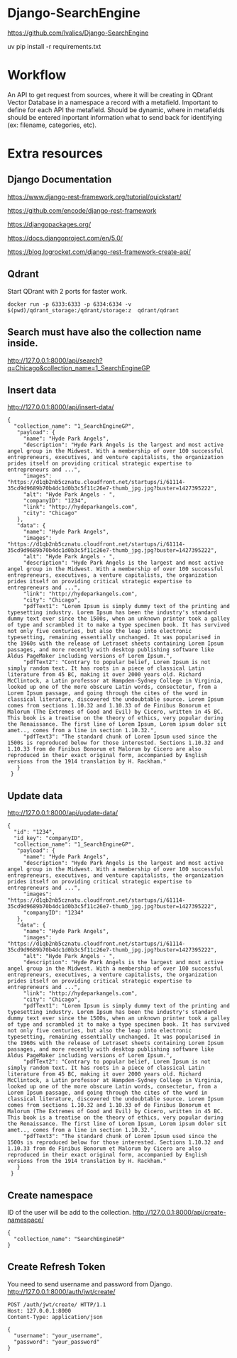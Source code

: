 # Django-SearchEngine
https://github.com/lvalics/Django-SearchEngine

uv pip install -r requirements.txt


# Workflow

An API to get request from sources, where it will be creating in QDrant Vector Database in a namespace a record with a metafield. Important to define for each API the metafield. Should be dynamic, where in metafields should be entered inportant information what to send back for identifying (ex: filename, categories, etc).

# Extra resources

## Django Documentation
https://www.django-rest-framework.org/tutorial/quickstart/

https://github.com/encode/django-rest-framework

https://djangopackages.org/

https://docs.djangoproject.com/en/5.0/

https://blog.logrocket.com/django-rest-framework-create-api/

## Qdrant
Start QDrant with 2 ports for faster work.

```
docker run -p 6333:6333 -p 6334:6334 -v $(pwd)/qdrant_storage:/qdrant/storage:z  qdrant/qdrant
```

## Search must have also the collection name inside.

http://127.0.0.1:8000/api/search?q=Chicago&collection_name=1_SearchEngineGP

## Insert data

http://127.0.0.1:8000/api/insert-data/

```
{
  "collection_name": "1_SearchEngineGP",
   "payload": {
	 "name": "Hyde Park Angels",
     "description": "Hyde Park Angels is the largest and most active angel group in the Midwest. With a membership of over 100 successful entrepreneurs, executives, and venture capitalists, the organization prides itself on providing critical strategic expertise to entrepreneurs and ...",
	 "images": "https://d1qb2nb5cznatu.cloudfront.net/startups/i/61114-35cd9d9689b70b4dc1d0b3c5f11c26e7-thumb_jpg.jpg?buster=1427395222",
     "alt": "Hyde Park Angels - ",
     "companyID": "1234",
	 "link": "http://hydeparkangels.com",
     "city": "Chicago"
   },
   "data": {
     "name": "Hyde Park Angels",
     "images": "https://d1qb2nb5cznatu.cloudfront.net/startups/i/61114-35cd9d9689b70b4dc1d0b3c5f11c26e7-thumb_jpg.jpg?buster=1427395222",
     "alt": "Hyde Park Angels - ",
     "description": "Hyde Park Angels is the largest and most active angel group in the Midwest. With a membership of over 100 successful entrepreneurs, executives, a venture capitalists, the organization prides itself on providing critical strategic expertise to entrepreneurs and ...",
     "link": "http://hydeparkangels.com",
     "city": "Chicago",
	 "pdfText1": "Lorem Ipsum is simply dummy text of the printing and typesetting industry. Lorem Ipsum has been the industry's standard dummy text ever since the 1500s, when an unknown printer took a galley of type and scrambled it to make a type specimen book. It has survived not only five centuries, but also the leap into electronic typesetting, remaining essentially unchanged. It was popularised in the 1960s with the release of Letraset sheets containing Lorem Ipsum passages, and more recently with desktop publishing software like Aldus PageMaker including versions of Lorem Ipsum.",
	 "pdfText2": "Contrary to popular belief, Lorem Ipsum is not simply random text. It has roots in a piece of classical Latin literature from 45 BC, making it over 2000 years old. Richard McClintock, a Latin professor at Hampden-Sydney College in Virginia, looked up one of the more obscure Latin words, consectetur, from a Lorem Ipsum passage, and going through the cites of the word in classical literature, discovered the undoubtable source. Lorem Ipsum comes from sections 1.10.32 and 1.10.33 of de Finibus Bonorum et Malorum (The Extremes of Good and Evil) by Cicero, written in 45 BC. This book is a treatise on the theory of ethics, very popular during the Renaissance. The first line of Lorem Ipsum, Lorem ipsum dolor sit amet.., comes from a line in section 1.10.32.",
	 "pdfText3": "The standard chunk of Lorem Ipsum used since the 1500s is reproduced below for those interested. Sections 1.10.32 and 1.10.33 from de Finibus Bonorum et Malorum by Cicero are also reproduced in their exact original form, accompanied by English versions from the 1914 translation by H. Rackham."
   }
 }
```

## Update data

http://127.0.0.1:8000/api/update-data/

```
{
  "id": "1234",
  "id_key": "companyID",
  "collection_name": "1_SearchEngineGP",
   "payload": {
	 "name": "Hyde Park Angels",
     "description": "Hyde Park Angels is the largest and most active angel group in the Midwest. With a membership of over 100 successful entrepreneurs, executives, and venture capitalists, the organization prides itself on providing critical strategic expertise to entrepreneurs and ...",
	 "images": "https://d1qb2nb5cznatu.cloudfront.net/startups/i/61114-35cd9d9689b70b4dc1d0b3c5f11c26e7-thumb_jpg.jpg?buster=1427395222",
     "companyID": "1234"
   },
   "data": {
     "name": "Hyde Park Angels",
     "images": "https://d1qb2nb5cznatu.cloudfront.net/startups/i/61114-35cd9d9689b70b4dc1d0b3c5f11c26e7-thumb_jpg.jpg?buster=1427395222",
     "alt": "Hyde Park Angels - ",
     "description": "Hyde Park Angels is the largest and most active angel group in the Midwest. With a membership of over 100 successful entrepreneurs, executives, a venture capitalists, the organization prides itself on providing critical strategic expertise to entrepreneurs and ...",
     "link": "http://hydeparkangels.com",
     "city": "Chicago",
	 "pdfText1": "Lorem Ipsum is simply dummy text of the printing and typesetting industry. Lorem Ipsum has been the industry's standard dummy text ever since the 1500s, when an unknown printer took a galley of type and scrambled it to make a type specimen book. It has survived not only five centuries, but also the leap into electronic typesetting, remaining essentially unchanged. It was popularised in the 1960s with the release of Letraset sheets containing Lorem Ipsum passages, and more recently with desktop publishing software like Aldus PageMaker including versions of Lorem Ipsum.",
	 "pdfText2": "Contrary to popular belief, Lorem Ipsum is not simply random text. It has roots in a piece of classical Latin literature from 45 BC, making it over 2000 years old. Richard McClintock, a Latin professor at Hampden-Sydney College in Virginia, looked up one of the more obscure Latin words, consectetur, from a Lorem Ipsum passage, and going through the cites of the word in classical literature, discovered the undoubtable source. Lorem Ipsum comes from sections 1.10.32 and 1.10.33 of de Finibus Bonorum et Malorum (The Extremes of Good and Evil) by Cicero, written in 45 BC. This book is a treatise on the theory of ethics, very popular during the Renaissance. The first line of Lorem Ipsum, Lorem ipsum dolor sit amet.., comes from a line in section 1.10.32.",
	 "pdfText3": "The standard chunk of Lorem Ipsum used since the 1500s is reproduced below for those interested. Sections 1.10.32 and 1.10.33 from de Finibus Bonorum et Malorum by Cicero are also reproduced in their exact original form, accompanied by English versions from the 1914 translation by H. Rackham."
   }
 }
```

## Create namespace

ID of the user will be add to the collection.
 http://127.0.0.1:8000/api/create-namespace/

 ```
 {
   "collection_name": "SearchEngineGP"
 }
```

## Create Refresh Token
You need to send username and password from Django.
 http://127.0.0.1:8000/auth/jwt/create/

```
POST /auth/jwt/create/ HTTP/1.1
Host: 127.0.0.1:8000
Content-Type: application/json

{
  "username": "your_username",
  "password": "your_password"
}
```


